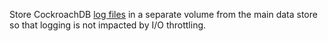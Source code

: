 Store CockroachDB <a href="{% link {{ page.version.version }}/configure-logs.md %}#logging-directory">log files</a> in a separate volume from the main data store so that logging is not impacted by I/O throttling.